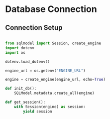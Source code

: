 # Database Connection

## Connection Setup
```python

from sqlmodel import Session, create_engine
import dotenv
import os

dotenv.load_dotenv()

engine_url = os.getenv("ENGINE_URL")

engine = create_engine(engine_url, echo=True)

def init_db():
    SQLModel.metadata.create_all(engine)

def get_session():
    with Session(engine) as session:
        yield session
```